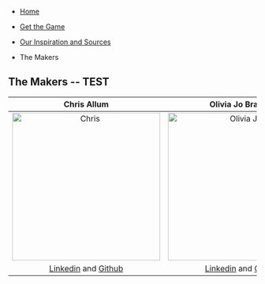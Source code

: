- [Home](https://ctallum.github.io/softdes-game-project/)

- [Get the Game](installation.md)

- [Our Inspiration and Sources](sources.md)

- The Makers

## The Makers -- TEST



| **Chris Allum** | **Olivia Jo Bradley** | **Maya Sivanandan** |
|    :----:   |    :----:   |    :----:   |
| <img src="https://user-images.githubusercontent.com/25769132/102371442-301b5100-3f8c-11eb-95a3-c145a4c6ace7.png" alt="Chris" width="300"> | <img src="https://user-images.githubusercontent.com/25769132/102374449-5b536f80-3f8f-11eb-8a03-3d77ec25359f.png" alt="Olivia Jo" width="300"> | <img src="https://user-images.githubusercontent.com/25769132/102371997-c5b6e080-3f8c-11eb-9c66-01f970cbb9c8.jpg" alt="Maya" width="300">|
|[Linkedin](https://www.linkedin.com/in/chris-allum/) and [Github](https://github.com/ctallum) |[Linkedin](https://www.linkedin.com/in/oliviajobradley/) and [Github](https://github.com/oliviajobradley)| [Linkedin](https://www.linkedin.com/in/mayasivanandan/) and [Github](https://github.com/MayaSimone)|


